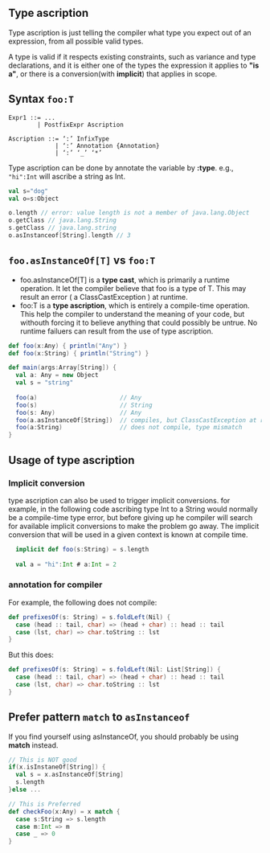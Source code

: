 ## Type ascription

Type ascription is just telling the compiler what type you expect out of an expression, from all possible valid types.

A type is valid if it respects existing constraints, such as variance and type declarations, and it is either one of
the types the expression it applies to **"is a"**, or there is a conversion(with **implicit**) that applies in scope.

## Syntax `foo:T`

```
Expr1 ::= ...
        | PostfixExpr Ascription

Ascription ::= ‘:’ InfixType
             | ‘:’ Annotation {Annotation}
             | ‘:’ ‘_’ ‘*’
```
Type ascription can be done by annotate the variable by **:type**. e.g., `"hi":Int` will ascribe a string as Int.

```scala
val s="dog"
val o=s:Object

o.length // error: value length is not a member of java.lang.Object
o.getClass // java.lang.String
s.getClass // java.lang.string
o.asInstanceof[String].length // 3
```

## `foo.asInstanceOf[T]` vs `foo:T`

* foo.asInstanceOf[T] is a **type cast**, which is primarily a runtime operation. It let the
  compiler believe that foo is a type of T. This may result an error ( a ClassCastException ) at runtime.
* foo:T is a **type ascription**, which is entirely a compile-time operation. This help the 
  compiler to understand the meaning of your code, but withouth forcing it to believe anything
  that could possibly be untrue. No runtime failuers can result from the use of type ascription.

```scala
def foo(x:Any) { println("Any") }
def foo(x:String) { println("String") }

def main(args:Array[String]) {
  val a: Any = new Object
  val s = "string"
  
  foo(a)                       // Any
  foo(s)                       // String
  foo(s: Any)                  // Any
  foo(a.asInstanceOf[String])  // compiles, but ClassCastException at runtime
  foo(a:String)                // does not compile, type mismatch
}
```  
  
## Usage of type ascription

### Implicit conversion
type ascription can also be used to trigger implicit conversions. for example, in the following code
ascribing type Int to a String would normally be a compile-time type error, but before giving up
he compiler will search for available implicit conversions to make the problem go away. The implicit 
conversion that will be used in a given context is known at compile time.
  
```scala
  implicit def foo(s:String) = s.length
  
  val a = "hi":Int # a:Int = 2
```

### annotation for compiler 

For example, the following does not compile:
```scala
def prefixesOf(s: String) = s.foldLeft(Nil) { 
  case (head :: tail, char) => (head + char) :: head :: tail
  case (lst, char) => char.toString :: lst
}
```
But this does:
```scala
def prefixesOf(s: String) = s.foldLeft(Nil: List[String]) { 
  case (head :: tail, char) => (head + char) :: head :: tail
  case (lst, char) => char.toString :: lst
}
```

## Prefer pattern `match` to `asInstanceof`

If you find yourself using asInstanceOf, you should probably be using **match** instead.

```scala
// This is NOT good
if(x.isInstaneOf[String]) {
  val s = x.asInstanceOf[String]
  s.length
}else ...

// This is Preferred
def checkFoo(x:Any) = x match {
  case s:String => s.length
  case m:Int => m
  case _ => 0
}
```



